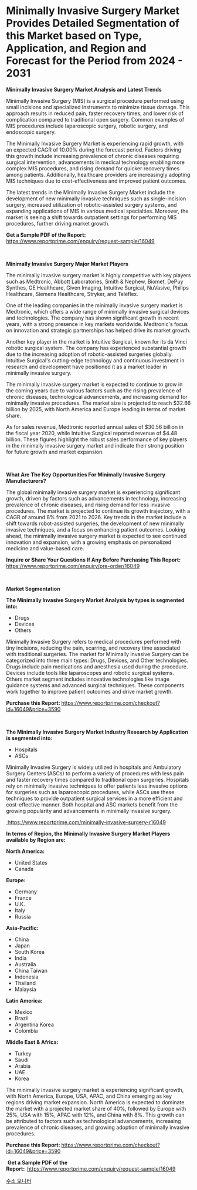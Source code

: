 <p><h1>Minimally Invasive Surgery Market Provides Detailed Segmentation of this Market based on Type, Application, and Region and Forecast for the Period from 2024 - 2031</h1></p><p><strong>Minimally Invasive Surgery Market Analysis and Latest Trends</strong></p>
<p><p>Minimally Invasive Surgery (MIS) is a surgical procedure performed using small incisions and specialized instruments to minimize tissue damage. This approach results in reduced pain, faster recovery times, and lower risk of complication compared to traditional open surgery. Common examples of MIS procedures include laparoscopic surgery, robotic surgery, and endoscopic surgery.</p><p>The Minimally Invasive Surgery Market is experiencing rapid growth, with an expected CAGR of 10.00% during the forecast period. Factors driving this growth include increasing prevalence of chronic diseases requiring surgical intervention, advancements in medical technology enabling more complex MIS procedures, and rising demand for quicker recovery times among patients. Additionally, healthcare providers are increasingly adopting MIS techniques due to cost-effectiveness and improved patient outcomes.</p><p>The latest trends in the Minimally Invasive Surgery Market include the development of new minimally invasive techniques such as single-incision surgery, increased utilization of robotic-assisted surgery systems, and expanding applications of MIS in various medical specialties. Moreover, the market is seeing a shift towards outpatient settings for performing MIS procedures, further driving market growth.</p></p>
<p><strong>Get a Sample PDF of the Report:&nbsp;</strong> <a href="https://www.reportprime.com/enquiry/request-sample/16049">https://www.reportprime.com/enquiry/request-sample/16049</a></p>
<p>&nbsp;</p>
<p><strong>Minimally Invasive Surgery Major Market Players</strong></p>
<p><p>The minimally invasive surgery market is highly competitive with key players such as Medtronic, Abbott Laboratories, Smith & Nephew, Biomet, DePuy Synthes, GE Healthcare, Given Imaging, Intuitive Surgical, NuVasive, Philips Healthcare, Siemens Healthcare, Stryker, and Teleflex. </p><p>One of the leading companies in the minimally invasive surgery market is Medtronic, which offers a wide range of minimally invasive surgical devices and technologies. The company has shown significant growth in recent years, with a strong presence in key markets worldwide. Medtronic's focus on innovation and strategic partnerships has helped drive its market growth. </p><p>Another key player in the market is Intuitive Surgical, known for its da Vinci robotic surgical system. The company has experienced substantial growth due to the increasing adoption of robotic-assisted surgeries globally. Intuitive Surgical's cutting-edge technology and continuous investment in research and development have positioned it as a market leader in minimally invasive surgery.</p><p>The minimally invasive surgery market is expected to continue to grow in the coming years due to various factors such as the rising prevalence of chronic diseases, technological advancements, and increasing demand for minimally invasive procedures. The market size is projected to reach $32.66 billion by 2025, with North America and Europe leading in terms of market share.</p><p>As for sales revenue, Medtronic reported annual sales of $30.56 billion in the fiscal year 2020, while Intuitive Surgical reported revenue of $4.48 billion. These figures highlight the robust sales performance of key players in the minimally invasive surgery market and indicate their strong position for future growth and market expansion.</p></p>
<p>&nbsp;</p>
<p><strong>What Are The Key Opportunities For Minimally Invasive Surgery Manufacturers?</strong></p>
<p><p>The global minimally invasive surgery market is experiencing significant growth, driven by factors such as advancements in technology, increasing prevalence of chronic diseases, and rising demand for less invasive procedures. The market is projected to continue its growth trajectory, with a CAGR of around 8% from 2021 to 2026. Key trends in the market include a shift towards robot-assisted surgeries, the development of new minimally invasive techniques, and a focus on enhancing patient outcomes. Looking ahead, the minimally invasive surgery market is expected to see continued innovation and expansion, with a growing emphasis on personalized medicine and value-based care.</p></p>
<p><strong>Inquire or Share Your Questions If Any Before Purchasing This Report:</strong> <a href="https://www.reportprime.com/enquiry/pre-order/16049">https://www.reportprime.com/enquiry/pre-order/16049</a></p>
<p>&nbsp;</p>
<p><strong>Market Segmentation</strong></p>
<p><strong>The Minimally Invasive Surgery Market Analysis by types is segmented into:</strong></p>
<p><ul><li>Drugs</li><li>Devices</li><li>Others</li></ul></p>
<p><p>Minimally Invasive Surgery refers to medical procedures performed with tiny incisions, reducing the pain, scarring, and recovery time associated with traditional surgeries. The market for Minimally Invasive Surgery can be categorized into three main types: Drugs, Devices, and Other technologies. Drugs include pain medications and anesthesia used during the procedure. Devices include tools like laparoscopes and robotic surgical systems. Others market segment includes innovative technologies like image guidance systems and advanced surgical techniques. These components work together to improve patient outcomes and drive market growth.</p></p>
<p><strong>Purchase this Report:&nbsp;</strong><a href="https://www.reportprime.com/checkout?id=16049&price=3590">https://www.reportprime.com/checkout?id=16049&price=3590</a></p>
<p>&nbsp;</p>
<p><strong>The Minimally Invasive Surgery Market Industry Research by Application is segmented into:</strong></p>
<p><ul><li>Hospitals</li><li>ASCs</li></ul></p>
<p><p>Minimally Invasive Surgery is widely utilized in hospitals and Ambulatory Surgery Centers (ASCs) to perform a variety of procedures with less pain and faster recovery times compared to traditional open surgeries. Hospitals rely on minimally invasive techniques to offer patients less invasive options for surgeries such as laparoscopic procedures, while ASCs use these techniques to provide outpatient surgical services in a more efficient and cost-effective manner. Both hospital and ASC markets benefit from the growing popularity and advancements in minimally invasive surgery.</p></p>
<p><a href="https://www.reportprime.com/minimally-invasive-surgery-r16049">&nbsp;https://www.reportprime.com/minimally-invasive-surgery-r16049</a></p>
<p><strong>In terms of Region, the Minimally Invasive Surgery Market Players available by Region are:</strong></p>
<p>
    <p> <strong> North America: </strong>
        <ul>
            <li>United States</li>
            <li>Canada</li>
        </ul>
        </p> 
    <p> <strong> Europe: </strong>
        <ul>
            <li>Germany</li>
            <li>France</li>
            <li>U.K.</li>
            <li>Italy</li>
            <li>Russia</li>
        </ul>
        </p> 
    <p> <strong> Asia-Pacific: </strong>
        <ul>
            <li>China</li>
            <li>Japan</li>
            <li>South Korea</li>
            <li>India</li>
            <li>Australia</li>
            <li>China Taiwan</li>
            <li>Indonesia</li>
            <li>Thailand</li>
            <li>Malaysia</li>
        </ul>
        </p> 
    <p> <strong> Latin America: </strong>
        <ul>
            <li>Mexico</li>
            <li>Brazil</li>
            <li>Argentina Korea</li>
            <li>Colombia</li>
        </ul>
        </p> 
    <p> <strong> Middle East & Africa: </strong>
        <ul>
            <li>Turkey</li>
            <li>Saudi</li>
            <li>Arabia</li>
            <li>UAE</li>
            <li>Korea</li>
        </ul>
    </p>
    </p>
<p><p>The minimally invasive surgery market is experiencing significant growth, with North America, Europe, USA, APAC, and China emerging as key regions driving market expansion. North America is expected to dominate the market with a projected market share of 40%, followed by Europe with 25%, USA with 15%, APAC with 12%, and China with 8%. This growth can be attributed to factors such as technological advancements, increasing prevalence of chronic diseases, and growing adoption of minimally invasive procedures.</p></p>
<p><strong>Purchase this Report: </strong><a href="https://www.reportprime.com/checkout?id=16049&price=3590">https://www.reportprime.com/checkout?id=16049&price=3590</a></p>
<p>&nbsp;<strong>Get a Sample PDF of the Report:&nbsp;&nbsp;</strong><a href="https://www.reportprime.com/enquiry/request-sample/16049">https://www.reportprime.com/enquiry/request-sample/16049</a></p>
<p><strong></strong></p>
<p><p><a href="https://medium.com/@carlosrtzkzhj/%EC%88%98%EC%86%8C-%EB%AA%A8%EB%8B%88%ED%84%B0-%EC%8B%9C%EC%9E%A5-%EC%8B%9C%EC%9E%A5-%EC%A0%90%EC%9C%A0%EC%9C%A8-%EC%8B%9C%EC%9E%A5-%EB%8F%99%ED%96%A5-%EB%B0%8F-%EB%AF%B8%EB%9E%98-%EC%84%B1%EC%9E%A5-%ED%83%90%EC%83%89-3a2d2c5c95f7">수소 모니터</a></p></p>